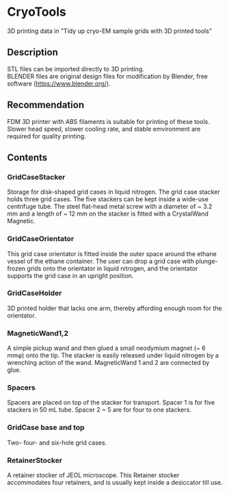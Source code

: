 # CryoTools  
3D printing data in "Tidy up cryo-EM sample grids with 3D printed tools"  
  
## Description  
STL files can be imported directly to 3D printing.  
BLENDER files are original design files for modification by Blender, free software (https://www.blender.org/).
    
## Recommendation  
FDM 3D printer with ABS filaments is suitable for printing of these tools.  
Slower head speed, slower cooling rate, and stable emvironment are required for quality printing.  

## Contents
### GridCaseStacker
Storage for disk-shaped grid cases in liquid nitrogen. The grid case stacker holds three grid cases. The five stackers can be kept inside a wide-use centrifuge tube. The steel flat-head metal screw with a diameter of ~ 3.2 mm and a length of ~ 12 mm on the stacker is fitted with a CrystalWand Magnetic.

### GridCaseOrientator
This grid case orientator is fitted inside the outer space around the ethane vessel of the ethane container.  The user can drop a grid case with plunge-frozen grids onto the orientator in liquid nitrogen, and the orientator supports the grid case in an upright position.  

### GridCaseHolder
3D printed holder that lacks one arm, thereby affording enough room for the orientator.

### MagneticWand1,2
A simple pickup wand and then glued a small neodymium magnet (~ 6 mmφ) onto the tip. The stacker is easily released under liquid nitrogen by a wrenching action of the wand. MagneticWand 1 and 2 are connected by glue.

### Spacers
Spacers are placed on top of the stacker for transport. Spacer 1 is for five stackers in 50 mL tube. Spacer 2 ~ 5 are for four to one stackers.

### GridCase base and top
Two- four- and six-hole grid cases.

### RetainerStocker
A retainer stocker of JEOL microscope. This Retainer stocker accommodates four retainers, and is usually kept inside a desiccator till use.
